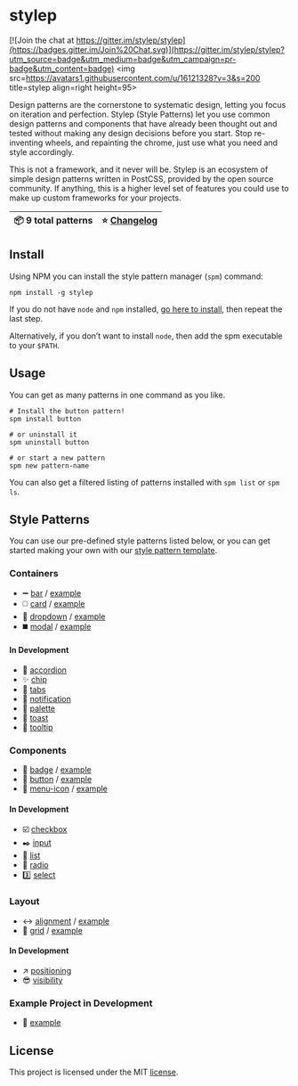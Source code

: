 # stylep

[![Join the chat at https://gitter.im/stylep/stylep](https://badges.gitter.im/Join%20Chat.svg)](https://gitter.im/stylep/stylep?utm_source=badge&utm_medium=badge&utm_campaign=pr-badge&utm_content=badge)
<img src=https://avatars1.githubusercontent.com/u/16121328?v=3&s=200 title=stylep align=right height=95>

Design patterns are the cornerstone to systematic design, letting you focus on iteration and perfection. Stylep (Style Patterns) let you use common design patterns and components that have already been thought out and tested without making any design decisions before you start. Stop re-inventing wheels, and repainting the chrome, just use what you need and style accordingly.

This is not a framework, and it never will be. Stylep is an ecosystem of simple design patterns written in PostCSS, provided by the open source community. If anything, this is a higher level set of features you could use to make up custom frameworks for your projects.

:package: **9** total patterns | :star: [Changelog](https://github.com/stylep/stylep/releases)
--- | ---

## Install
Using NPM you can install the style pattern manager (`spm`) command:

```shell
npm install -g stylep
```

If you do not have `node` and `npm` installed, [go here to install](https://nodejs.org/en/), then repeat the last step.

Alternatively, if you don’t want to install `node`, then add the spm executable to your `$PATH`.

## Usage
You can get as many patterns in one command as you like.

```shell
# Install the button pattern!
spm install button

# or uninstall it
spm uninstall button

# or start a new pattern
spm new pattern-name
```

You can also get a filtered listing of patterns installed with `spm list` or `spm ls`.

## Style Patterns
You can use our pre-defined style patterns listed below, or you can get started making your own with our [style pattern template](https://github.com/stylep/stylep-template).

### Containers
* :heavy_minus_sign: [bar](https://github.com/stylep/stylep-bar) / [example](http://htmlpreview.github.io/?https://github.com/stylep/stylep-bar/blob/master/example/index.html)
* :white_medium_square: [card](https://github.com/stylep/stylep-card) / [example](http://htmlpreview.github.io/?https://github.com/stylep/stylep-card/blob/master/example/index.html)
* :arrow_down_small: [dropdown](https://github.com/stylep/stylep-dropdown) / [example](http://htmlpreview.github.io/?https://github.com/stylep/stylep-dropdown/blob/master/example/index.html)
* :black_medium_square: [modal](https://github.com/stylep/stylep-modal) / [example](http://htmlpreview.github.io/?https://github.com/stylep/stylep-modal/blob/master/example/index.html)

#### In Development
* :small_red_triangle_down: [accordion](https://github.com/stylep/stylep-accordion)
* :sparkles: [chip](https://github.com/stylep/stylep-chip)
* :bookmark_tabs: [tabs](https://github.com/stylep/stylep-tabs)
* :children_crossing: [notification](https://github.com/stylep/stylep-notification)
* :art: [palette](https://github.com/stylep/stylep-palette)
* :bread: [toast](https://github.com/stylep/stylep-toast)
* :speech_balloon: [tooltip](https://github.com/stylep/stylep-tooltip)

### Components
* :large_blue_circle: [badge](https://github.com/stylep/stylep-badge) / [example](http://htmlpreview.github.io/?https://github.com/stylep/stylep-badge/blob/master/example/index.html)
* :white_square_button: [button](https://github.com/stylep/stylep-button) / [example](http://htmlpreview.github.io/?https://github.com/stylep/stylep-button/blob/master/example/index.html)
* :hamburger: [menu-icon](https://github.com/stylep/stylep-menu-icon) / [example](http://htmlpreview.github.io/?https://github.com/stylep/stylep-menu-icon/blob/master/example/index.html)

#### In Development
* :ballot_box_with_check: [checkbox](https://github.com/stylep/stylep-checkbox)
* :black_nib: [input](https://github.com/stylep/stylep-input)
* :memo: [list](https://github.com/stylep/stylep-list)
* :radio_button: [radio](https://github.com/stylep/stylep-radio)
* :three: [select](https://github.com/stylep/stylep-select)

### Layout
* :left_right_arrow: [alignment](https://github.com/stylep/stylep-alignment) / [example](http://htmlpreview.github.io/?https://github.com/stylep/stylep-alignment/blob/master/example/index.html)
* :signal_strength: [grid](https://github.com/stylep/stylep-grid) / [example](http://htmlpreview.github.io/?https://github.com/stylep/stylep-grid/blob/master/example/index.html)

#### In Development
* :arrow_upper_right: [positioning](https://github.com/stylep/stylep-positioning)
* :sunglasses: [visibility](https://github.com/stylep/stylep-visibility)

### Example Project in Development
* :thought_balloon: [example](https://github.com/stylep/stylep-example)

## License
This project is licensed under the MIT [license](LICENSE).
